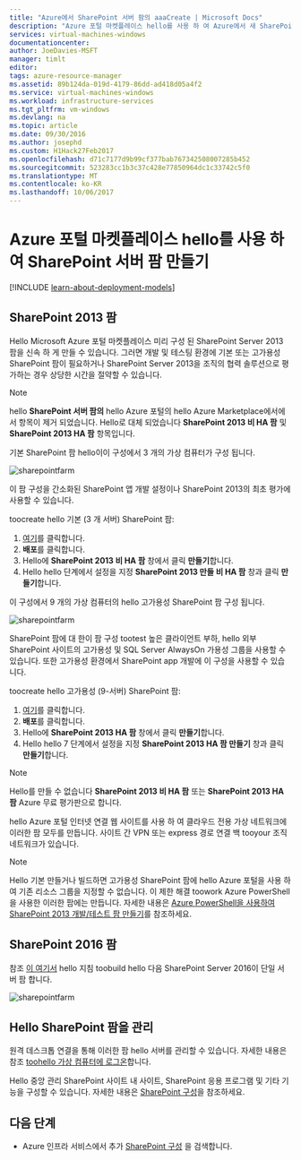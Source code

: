 ```yaml
---
title: "Azure에서 SharePoint 서버 팜의 aaaCreate | Microsoft Docs"
description: "Azure 포털 마켓플레이스 hello를 사용 하 여 Azure에서 새 SharePoint 2016 또는 SharePoint 2013 팜을 빠르게 만듭니다."
services: virtual-machines-windows
documentationcenter: 
author: JoeDavies-MSFT
manager: timlt
editor: 
tags: azure-resource-manager
ms.assetid: 89b124da-019d-4179-86dd-ad418d05a4f2
ms.service: virtual-machines-windows
ms.workload: infrastructure-services
ms.tgt_pltfrm: vm-windows
ms.devlang: na
ms.topic: article
ms.date: 09/30/2016
ms.author: josephd
ms.custom: H1Hack27Feb2017
ms.openlocfilehash: d71c7177d9b99cf377bab767342508007285b452
ms.sourcegitcommit: 523283cc1b3c37c428e77850964dc1c33742c5f0
ms.translationtype: MT
ms.contentlocale: ko-KR
ms.lasthandoff: 10/06/2017
---
```

# <a name="create-sharepoint-server-farms-using-hello-azure-portal-marketplace"></a>Azure 포털 마켓플레이스 hello를 사용 하 여 SharePoint 서버 팜 만들기

[!INCLUDE [learn-about-deployment-models](../../../includes/learn-about-deployment-models-rm-include.md)]

## <a name="sharepoint-2013-farms"></a>SharePoint 2013 팜
Hello Microsoft Azure 포털 마켓플레이스 미리 구성 된 SharePoint Server 2013 팜을 신속 하 게 만들 수 있습니다. 그러면 개발 및 테스팅 환경에 기본 또는 고가용성 SharePoint 팜이 필요하거나 SharePoint Server 2013을 조직의 협력 솔루션으로 평가하는 경우 상당한 시간을 절약할 수 있습니다.

> [!NOTE]
> hello **SharePoint 서버 팜의** hello Azure 포털의 hello Azure Marketplace에서에서 항목이 제거 되었습니다. Hello로 대체 되었습니다 **SharePoint 2013 비 HA 팜** 및 **SharePoint 2013 HA 팜** 항목입니다.
>
>

기본 SharePoint 팜 hello이이 구성에서 3 개의 가상 컴퓨터가 구성 됩니다.

![sharepointfarm](./media/sharepoint-farm/Non-HAFarm.png)

이 팜 구성을 간소화된 SharePoint 앱 개발 설정이나 SharePoint 2013의 최초 평가에 사용할 수 있습니다.

toocreate hello 기본 (3 개 서버) SharePoint 팜:

1. [여기](https://azure.microsoft.com/marketplace/partners/sharepoint2013/sharepoint2013farmsharepoint2013-nonha/)를 클릭합니다.
2. **배포**를 클릭합니다.
3. Hello에 **SharePoint 2013 비 HA 팜** 창에서 클릭 **만들기**합니다.
4. Hello hello 단계에서 설정을 지정 **SharePoint 2013 만들 비 HA 팜** 창과 클릭 **만들기**합니다.

이 구성에서 9 개의 가상 컴퓨터의 hello 고가용성 SharePoint 팜 구성 됩니다.

![sharepointfarm](./media/sharepoint-farm/HAFarm.png)

SharePoint 팜에 대 한이 팜 구성 tootest 높은 클라이언트 부하, hello 외부 SharePoint 사이트의 고가용성 및 SQL Server AlwaysOn 가용성 그룹을 사용할 수 있습니다. 또한 고가용성 환경에서 SharePoint app 개발에 이 구성을 사용할 수 있습니다.

toocreate hello 고가용성 (9-서버) SharePoint 팜:

1. [여기](https://azure.microsoft.com/marketplace/partners/sharepoint2013/sharepoint2013farmsharepoint2013-ha/)를 클릭합니다.
2. **배포**를 클릭합니다.
3. Hello에 **SharePoint 2013 HA 팜** 창에서 클릭 **만들기**합니다.
4. Hello hello 7 단계에서 설정을 지정 **SharePoint 2013 HA 팜 만들기** 창과 클릭 **만들기**합니다.

> [!NOTE]
> Hello를 만들 수 없습니다 **SharePoint 2013 비 HA 팜** 또는 **SharePoint 2013 HA 팜** Azure 무료 평가판으로 합니다.
>
>

hello Azure 포털 인터넷 연결 웹 사이트를 사용 하 여 클라우드 전용 가상 네트워크에 이러한 팜 모두를 만듭니다. 사이트 간 VPN 또는 express 경로 연결 백 tooyour 조직 네트워크가 있습니다.

> [!NOTE]
> Hello 기본 만들거나 빌드하면 고가용성 SharePoint 팜에 hello Azure 포털을 사용 하 여 기존 리소스 그룹을 지정할 수 없습니다. 이 제한 해결 toowork Azure PowerShell을 사용한 이러한 팜에는 만듭니다. 자세한 내용은 [Azure PowerShell을 사용하여 SharePoint 2013 개발/테스트 팜 만들기](https://technet.microsoft.com/library/mt743093.aspx#powershell)를 참조하세요.
>
>

## <a name="sharepoint-2016-farms"></a>SharePoint 2016 팜
참조 [이 여기서](https://technet.microsoft.com/library/mt723354.aspx) hello 지침 toobuild hello 다음 SharePoint Server 2016이 단일 서버 팜 합니다.

![sharepointfarm](./media/sharepoint-farm/SP2016Farm.png)

## <a name="managing-hello-sharepoint-farms"></a>Hello SharePoint 팜을 관리
원격 데스크톱 연결을 통해 이러한 팜 hello 서버를 관리할 수 있습니다. 자세한 내용은 참조 [toohello 가상 컴퓨터에 로그온](quick-create-portal.md#connect-to-virtual-machine)합니다.

Hello 중앙 관리 SharePoint 사이트 내 사이트, SharePoint 응용 프로그램 및 기타 기능을 구성할 수 있습니다. 자세한 내용은 [SharePoint 구성](http://technet.microsoft.com/library/ee836142.aspx)을 참조하세요.

## <a name="next-steps"></a>다음 단계
* Azure 인프라 서비스에서 추가 [SharePoint 구성](https://technet.microsoft.com/library/dn635309.aspx) 을 검색합니다.
